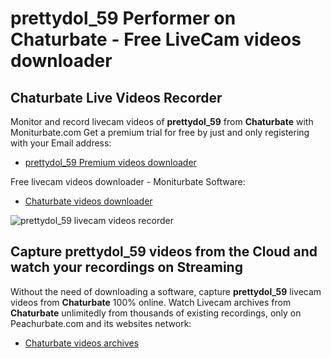# prettydol_59 Performer on Chaturbate - Free LiveCam videos downloader

## Chaturbate Live Videos Recorder

Monitor and record livecam videos of **prettydol_59** from **Chaturbate** with Moniturbate.com
Get a premium trial for free by just and only registering with your Email address:
* [prettydol_59 Premium videos downloader](https://moniturbate.com/request-demo-licence-key.html)

Free livecam videos downloader - Moniturbate Software:
* [Chaturbate videos downloader](https://moniturbate.com/moniturbate-download-software.html)

![prettydol_59 livecam videos recorder](https://peachurnet.com/templates/moniturbate-software.png)


## Capture prettydol_59 videos from the Cloud and watch your recordings on Streaming

Without the need of downloading a software, capture **prettydol_59** livecam videos from **Chaturbate** 100% online.
Watch Livecam archives from **Chaturbate** unlimitedly from thousands of existing recordings, only on Peachurbate.com and its websites network:
* [Chaturbate videos archives](https://peachurnet.com/)